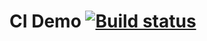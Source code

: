 # CI Demo [![Build status](https://ci.appveyor.com/api/projects/status/dkjwt1ixgdd3392y?svg=true)](https://ci.appveyor.com/project/Zlata27/aqa-ci-demo-november)
